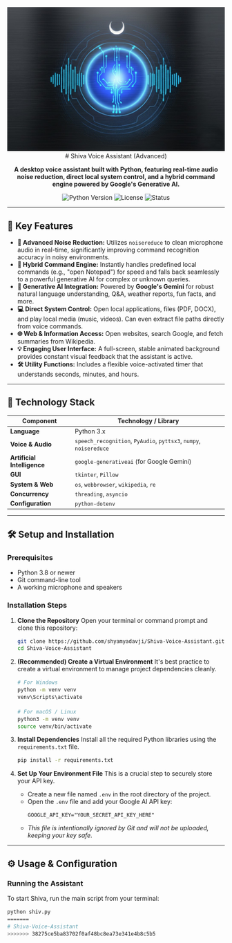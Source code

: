 
<div align="center">

<!-- You can create a simple banner image/logo and upload it to your repo -->
<!-- For now, it's a placeholder. Replace 'path/to/your/banner.png' -->
<!-- Or delete this line if you don't have a banner -->
<img src="shiva-banner.jpeg" alt="Shiva Voice Assistant Banner" width="700"/>
# Shiva Voice Assistant (Advanced)

**A desktop voice assistant built with Python, featuring real-time audio noise reduction, direct local system control, and a hybrid command engine powered by Google's Generative AI.**

<p>
    <img alt="Python Version" src="https://img.shields.io/badge/python-3.8+-blue.svg">
    <img alt="License" src="https://img.shields.io/badge/License-MIT-yellow.svg">
    <img alt="Status" src="https://img.shields.io/badge/status-active-success.svg">
</p>

</div>

---

## 🌟 Key Features

-   **🎤 Advanced Noise Reduction:** Utilizes `noisereduce` to clean microphone audio in real-time, significantly improving command recognition accuracy in noisy environments.
-   **🧠 Hybrid Command Engine:** Instantly handles predefined local commands (e.g., "open Notepad") for speed and falls back seamlessly to a powerful generative AI for complex or unknown queries.
-   **🤖 Generative AI Integration:** Powered by **Google's Gemini** for robust natural language understanding, Q&A, weather reports, fun facts, and more.
-   **💻 Direct System Control:** Open local applications, files (PDF, DOCX), and play local media (music, videos). Can even extract file paths directly from voice commands.
-   **🌐 Web & Information Access:** Open websites, search Google, and fetch summaries from Wikipedia.
-   **💡 Engaging User Interface:** A full-screen, stable animated background provides constant visual feedback that the assistant is active.
-   **🛠️ Utility Functions:** Includes a flexible voice-activated timer that understands seconds, minutes, and hours.

---

## 🚀 Technology Stack

| Component             | Technology / Library                                                                    |
| --------------------- | --------------------------------------------------------------------------------------- |
| **Language**          | Python 3.x                                                                              |
| **Voice & Audio**     | `speech_recognition`, `PyAudio`, `pyttsx3`, `numpy`, `noisereduce`                        |
| **Artificial Intelligence** | `google-generativeai` (for Google Gemini)                                               |
| **GUI**               | `tkinter`, `Pillow`                                                                     |
| **System & Web**      | `os`, `webbrowser`, `wikipedia`, `re`                                                   |
| **Concurrency**       | `threading`, `asyncio`                                                                  |
| **Configuration**     | `python-dotenv`                                                                         |

---

## 🛠️ Setup and Installation

### Prerequisites

-   Python 3.8 or newer
-   Git command-line tool
-   A working microphone and speakers

### Installation Steps

1.  **Clone the Repository**
    Open your terminal or command prompt and clone this repository:
    ```bash
    git clone https://github.com/shyamyadavji/Shiva-Voice-Assistant.git
    cd Shiva-Voice-Assistant
    ```

2.  **(Recommended) Create a Virtual Environment**
    It's best practice to create a virtual environment to manage project dependencies cleanly.
    ```bash
    # For Windows
    python -m venv venv
    venv\Scripts\activate

    # For macOS / Linux
    python3 -m venv venv
    source venv/bin/activate
    ```

3.  **Install Dependencies**
    Install all the required Python libraries using the `requirements.txt` file.
    ```bash
    pip install -r requirements.txt
    ```

4.  **Set Up Your Environment File**
    This is a crucial step to securely store your API key.
    -   Create a new file named `.env` in the root directory of the project.
    -   Open the `.env` file and add your Google AI API key:
        ```
        GOOGLE_API_KEY="YOUR_SECRET_API_KEY_HERE"
        ```
    -   *This file is intentionally ignored by Git and will not be uploaded, keeping your key safe.*

---

## ⚙️ Usage & Configuration

### Running the Assistant
To start Shiva, run the main script from your terminal:
```bash
python shiv.py
=======
# Shiva-Voice-Assistant
>>>>>>> 38275ce5ba83702f0af48bc8ea73e341e4b8c5b5
